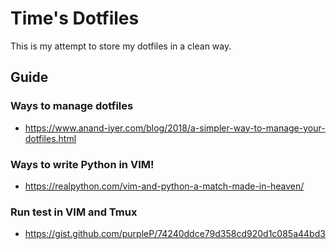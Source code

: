 # Time's Dotfiles


This is my attempt to store my dotfiles in a clean way.

## Guide 


### Ways to manage dotfiles
- https://www.anand-iyer.com/blog/2018/a-simpler-way-to-manage-your-dotfiles.html


### Ways to write Python in VIM!
- https://realpython.com/vim-and-python-a-match-made-in-heaven/
### Run test in VIM and Tmux

- https://gist.github.com/purpleP/74240ddce79d358cd920d1c085a44bd3
